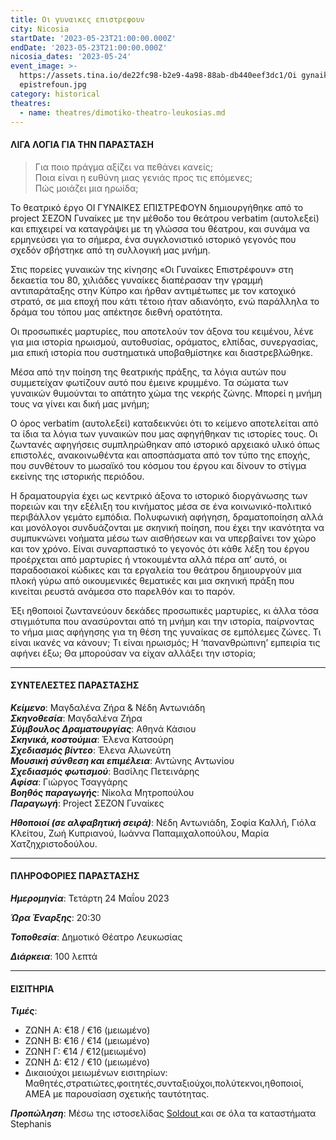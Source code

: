 ```yaml
---
title: Οι γυναικες επιστρεφουν
city: Nicosia
startDate: '2023-05-23T21:00:00.000Z'
endDate: '2023-05-23T21:00:00.000Z'
nicosia_dates: '2023-05-24'
event_image: >-
  https://assets.tina.io/de22fc98-b2e9-4a98-88ab-db440eef3dc1/Oi gynaikes
  epistrefoun.jpg
category: historical
theatres:
  - name: theatres/dimotiko-theatro-leukosias.md
---
```


#### ΛΙΓΑ ΛΟΓΙΑ ΓΙΑ ΤΗΝ ΠΑΡΑΣΤΑΣΗ

> Για ποιο πράγμα αξίζει να πεθάνει κανείς;\
> Ποια είναι η ευθύνη μιας γενιάς προς τις επόμενες;\
> Πώς μοιάζει μια ηρωίδα;

Το θεατρικό έργο ΟΙ ΓΥΝΑΙΚΕΣ ΕΠΙΣΤΡΕΦΟΥΝ δημιουργήθηκε από το project ΣΕΖΟΝ Γυναίκες με την μέθοδο του θεάτρου verbatim (αυτολεξεί) και επιχειρεί να καταγράψει με τη γλώσσα του θέατρου, και συνάμα να ερμηνεύσει για το σήμερα, ένα συγκλονιστικό ιστορικό γεγονός που σχεδόν σβήστηκε από τη συλλογική μας μνήμη.

Στις πορείες γυναικών της κίνησης «Οι Γυναίκες Επιστρέφουν» στη δεκαετία του 80, χιλιάδες γυναίκες διαπέρασαν την γραμμή αντιπαράταξης στην Κύπρο και ήρθαν αντιμέτωπες με τον κατοχικό στρατό, σε μια εποχή που κάτι τέτοιο ήταν αδιανόητο, ενώ παράλληλα το δράμα του τόπου μας απέκτησε διεθνή ορατότητα.

Οι προσωπικές μαρτυρίες, που αποτελούν τον άξονα του κειμένου, λένε για μια ιστορία ηρωισμού, αυτοθυσίας, οράματος, ελπίδας, συνεργασίας, μια επική ιστορία που συστηματικά υποβαθμίστηκε και διαστρεβλώθηκε.

Μέσα από την ποίηση της θεατρικής πράξης, τα λόγια αυτών που συμμετείχαν φωτίζουν αυτό που έμεινε κρυμμένο. Τα σώματα των γυναικών θυμούνται το απάτητο χώμα της νεκρής ζώνης. Μπορεί η μνήμη τους να γίνει και δική μας μνήμη;

Ο όρος verbatim (αυτολεξεί) καταδεικνύει ότι το κείμενο αποτελείται από τα ίδια τα λόγια των γυναικών που μας αφηγήθηκαν τις ιστορίες τους. Οι ζωντανές αφηγήσεις συμπληρώθηκαν από ιστορικό αρχειακό υλικό όπως επιστολές, ανακοινωθέντα και αποσπάσματα από τον τύπο της εποχής, που συνθέτουν το μωσαϊκό του κόσμου του έργου και δίνουν το στίγμα εκείνης της ιστορικής περιόδου.

Η δραματουργία έχει ως κεντρικό άξονα το ιστορικό διοργάνωσης των πορειών και την εξέλιξη του κινήματος μέσα σε ένα κοινωνικό-πολιτικό περιβάλλον γεμάτο εμπόδια. Πολυφωνική αφήγηση, δραματοποίηση αλλά και μονόλογοι συνδυάζονται με σκηνική ποίηση, που έχει την ικανότητα να συμπυκνώνει νοήματα μέσω των αισθήσεων και να υπερβαίνει τον χώρο και τον χρόνο. Είναι συναρπαστικό το γεγονός ότι κάθε λέξη του έργου προέρχεται από μαρτυρίες ή ντοκουμέντα αλλά πέρα απ’ αυτό, οι παραδοσιακοί κώδικες και τα εργαλεία του θεάτρου δημιουργούν μια πλοκή γύρω από οικουμενικές θεματικές και μια σκηνική πράξη που κινείται ρευστά ανάμεσα στο παρελθόν και το παρόν.

Έξι ηθοποιοί ζωντανεύουν δεκάδες προσωπικές μαρτυρίες, κι άλλα τόσα στιγμιότυπα που ανασύρονται από τη μνήμη και την ιστορία, παίρνοντας το νήμα μιας αφήγησης για τη θέση της γυναίκας σε εμπόλεμες ζώνες. Τι είναι ικανές να κάνουν; Τι είναι ηρωισμός; Η ‘πανανθρώπινη’ εμπειρία τις αφήνει έξω; Θα μπορούσαν να είχαν αλλάξει την ιστορία;

***

#### ΣΥΝΤΕΛΕΣΤΕΣ ΠΑΡΑΣΤΑΣΗΣ

***Κείμενο***: Μαγδαλένα Ζήρα & Νέδη Αντωνιάδη\
***Σκηνοθεσία***: Μαγδαλένα Ζήρα\
***Σύμβουλος Δραματουργίας***: Αθηνά Κάσιου\
***Σκηνικά, κοστούμια***: Έλενα Κατσούρη\
***Σχεδιασμός βίντεο***: Έλενα Αλωνεύτη\
***Μουσική σύνθεση και επιμέλεια***: Αντώνης Αντωνίου\
***Σχεδιασμός φωτισμού***: Βασίλης Πετεινάρης\
***Αφίσα***: Γιώργος Τσαγγάρης\
***Βοηθός παραγωγής***: Νίκολα Μητροπούλου\
***Παραγωγή***: Project ΣΕΖΟΝ Γυναίκες

***Ηθοποιοί (σε αλφαβητική σειρά)***: Νέδη Αντωνιάδη, Σοφία Καλλή, Γιόλα Κλείτου, Ζωή Κυπριανού, Ιωάννα Παπαμιχαλοπούλου, Μαρία Χατζηχριστοδούλου.

***

#### ΠΛΗΡΟΦΟΡΙΕΣ ΠΑΡΑΣΤΑΣΗΣ

***Ημερομηνία***: Τετάρτη 24 Μαΐου 2023

***Ώρα Έναρξης***: 20:30

***Τοποθεσία***: Δημοτικό Θέατρο Λευκωσίας

***Διάρκεια***: 100 λεπτά

***

#### ΕΙΣΙΤΗΡΙΑ

***Τιμές***:

* ΖΩΝΗ A: €18 / €16 (μειωμένο)
* ΖΩΝΗ B: €16 / €14 (μειωμένο)
* ΖΩΝΗ Γ: €14 / €12(μειωμένο)
* ΖΩΝΗ Δ: €12 / €10 (μειωμένο)
* Δικαιούχοι μειωμένων εισιτηρίων: Μαθητές,στρατιώτες,φοιτητές,συνταξιούχοι,πολύτεκνοι,ηθοποιοί, AMEA με παρουσίαση σχετικής ταυτότητας.

***Προπώληση***: Μέσω της ιστοσελίδας [Soldout ](https://www.soldoutticketbox.com/oi-gyenekes-epistrefoun-may-2023/?lang=el)και σε όλα τα καταστήματα Stephanis
